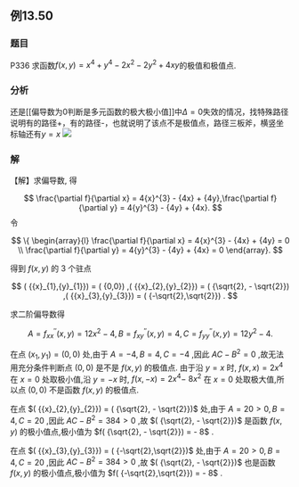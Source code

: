 ## 例13.50
### 题目
P336 求函数$f( {x, y}) = {x}^{4} + {y}^{4} - 2{x}^{2} - 2{y}^{2} + {4xy}$的极值和极值点.
### 分析
还是[[偏导数为0判断是多元函数的极大极小值]]中$\Delta=0$失效的情况，找特殊路径说明有的路径+，有的路径-，也就说明了该点不是极值点，路径三板斧，横竖坐标轴还有$y=x$
![](https://img.hwenyi.tech/202410262232586.webp)
### 解
【解】求偏导数, 得

$$
\frac{\partial f}{\partial x} = 4{x}^{3} - {4x} + {4y},\frac{\partial f}{\partial y} = 4{y}^{3} - {4y} + {4x}.
$$
令

$$
\{ \begin{array}{l} \frac{\partial f}{\partial x} = 4{x}^{3} - {4x} + {4y} = 0 \\ \frac{\partial f}{\partial y} = 4{y}^{3} - {4y} + {4x} = 0 \end{array}.
$$

得到 $f( {x, y})$ 的 3 个驻点

$$
( {{x}_{1},{y}_{1}}) = ( {0,0}) ,( {{x}_{2},{y}_{2}}) = ( {\sqrt{2}, - \sqrt{2}}) ,( {{x}_{3},{y}_{3}}) = ( {-\sqrt{2},\sqrt{2}}) .
$$

求二阶偏导数得

$$
A = {f}_{xx}^{\prime \prime }( {x, y}) = {12}{x}^{2} - 4, B = {f}_{xy}^{\prime \prime }( {x, y}) = 4, C = {f}_{yy}^{\prime \prime }( {x, y}) = {12}{y}^{2} - 4.
$$

在点 $( {{x}_{1},{y}_{1}}) = ( {0,0})$ 处,由于 $A = - 4, B = 4, C = - 4$ ,因此 ${AC} - {B}^{2} = 0$ ,故无法用充分条件判断点 $( {0,0})$ 是不是 $f( {x, y})$ 的极值点. 由于沿 $y = x$ 时, $f( {x, x}) = 2{x}^{4}$ 在 $x = 0$ 处取极小值,沿 $y = - x$ 时, $f( {x, - x}) = 2{x}^{4} -$ $8{x}^{2}$ 在 $x = 0$ 处取极大值,所以点 $( {0,0})$ 不是函数 $f( {x, y})$ 的极值点.

在点 $( {{x}_{2},{y}_{2}}) = ( {\sqrt{2}, - \sqrt{2}})$ 处,由于 $A = {20} > 0, B = 4, C = {20}$ ,因此 ${AC} - {B}^{2} = {384} > 0$ ,故 $( {\sqrt{2}, - \sqrt{2}})$ 是函数 $f( {x, y})$ 的极小值点,极小值为 $f( {\sqrt{2}, - \sqrt{2}}) = - 8$ .

在点 $( {{x}_{3},{y}_{3}}) = ( {-\sqrt{2},\sqrt{2}})$ 处,由于 $A = {20} > 0, B = 4, C = {20}$ ,因此 ${AC} - {B}^{2} = {384} > 0$ ,故 $( {\sqrt{2}, - \sqrt{2}})$ 也是函数 $f( {x, y})$ 的极小值点,极小值为 $f( {-\sqrt{2},\sqrt{2}}) = - 8$ .